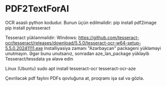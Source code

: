 # PDF2TextForAI


OCR əsaslı python kodudur.
Bunun üçün edilməlidir:
pip install pdf2image
pip install pytesseract

Tesseract yüklənməlidir:
Windows: https://github.com/tesseract-ocr/tesseract/releases/download/5.5.0/tesseract-ocr-w64-setup-5.5.0.20241111.exe
Installiyasiya zamanı "Azərbaycan" packageni yükləməyi unutmayın. Əgər bunu unutsanız, sonradan aze_lan_package yükləyib Tesseract/tessdata ya əlavə edin

Linux (Ubuntu) 
sudo apt install tesseract-ocr tesseract-ocr-aze

Çevriləcək pdf faylını PDFs qovluğuna at, proqramı işə sal və gözlə. 
